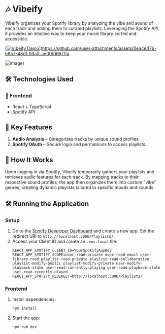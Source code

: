 

# 🎶 Vibeify

Vibeify organizes your Spotify library by analyzing the vibe and sound of each track and adding them to curated playlists. Leveraging the Spotify API, it provides an intuitive way to keep your music library sorted and accessible.

[[![Vibeify Demo](https://github.com/user-attachments/assets/0ea4e476-b657-48df-93a0-ae00fd6971fa)](https://github.com/user-attachments/assets/0ea4e476-b657-48df-93a0-ae00fd6971fa)](https://github.com/user-attachments/assets/0ea4e476-b657-48df-93a0-ae00fd6971fa

![image](https://user-images.githubusercontent.com/76885270/227809003-0fc6ed22-50fc-4e93-8b3d-b7e6222d4691.png))

## 🛠️ Technologies Used

### 🎨 Frontend
- React + TypeScript
- Spotify API

## 🌟 Key Features

1. **Audio Analysis** – Categorizes tracks by unique sound profiles.
2. **Spotify OAuth** – Secure login and permissions to access playlists.

## 🚀 How It Works

Upon logging in via Spotify, Vibeify temporarily gathers your playlists and retrieves audio features for each track. By mapping tracks to their respective sound profiles, the app then organizes them into custom "vibe" genres, creating dynamic playlists tailored to specific moods and sounds.

## 🛠️ Running the Application

### Setup

1. Go to the [Spotify Developer Dashboard](https://developer.spotify.com/dashboard) and create a new app. Set the redirect URI to `http://localhost:3000/Playlists/`.
2. Access your Client ID and create an `.env.local` file:
   ```plaintext
   REACT_APP_SPOTIFY_CLIENT_ID=YourSpotifyAppKey
   REACT_APP_SPOTIFY_SCOPE=user-read-private user-read-email user-library-read playlist-read-private playlist-read-collaborative playlist-modify-public playlist-modify-private user-modify-playback-state user-read-currently-playing user-read-playback-state user-read-recently-played
   REACT_APP_SPOTIFY_REDIRECT=http://localhost:3000/Playlists/
   ```

### Frontend
1. Install dependencies:
   ```bash
   npm install
   ```
2. Start the app:
   ```bash
   npm run dev
   ```
